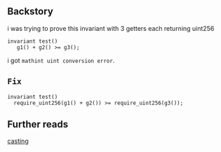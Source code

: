 ## Backstory
i was trying to prove this invariant with 3 getters each returning uint256
```
invariant test()
   g1() + g2() >= g3();
```
i got `mathint uint conversion error`.
## **`Fix`**
```
invariant test()
  require_uint256(g1() + g2()) >= require_uint256(g3());
```
## Further reads
[casting](https://docs.certora.com/en/latest/docs/cvl/cvl2/changes.html#implicit-and-explicit-casting)
